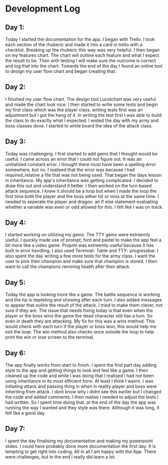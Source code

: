 # Development Log


## Day 1: 

Today I started the documentation for the app.  I began with Trello.  I took each section of the rhuberic and made it into a card in trello with a checklist.  Breaking up the rhuberic this way was very helpful.  I then began on my features chart.  The chart will outline each feature and what I expect the result to be.  Then with testing I will make sure the outcome is correct and log that into the chart.  Towards the end of the day I found an online tool to design my user flow chart and began creating that.


## Day 2: 

I finished my user flow chart.  The design tool Lucidchart was very useful and made the chart look nice.  I then started to write some tests and begin my first class which was the player class.  writing tests first was an adjustment but I got the hang of it.  In writing the test first I was able to build the class to do exactly what I expected.  I ended the day with my army and boss classes done.  I started to white board the idea of the attack class.


## Day 3: 

Today was challenging. I first started to add gems that I thought would be useful. I came across an error that I could not figure out.  It was an unitialized constant error.  I thought there must have been a spelling error somewhere, but no.  I realised that the error was because I had required_relative a file that was not being used.  That began the days lesson in inheritance.  My app's inheritance was getting complicated.  I decided to draw this out and understand it better.  I then worked on the turn based attack sequence.  I knew it should be a loop but when I made the loop the first time both the player and the boss either hit or miss at the same time.  I needed to seperate the player and dragon.  an if else statement evaluating whether a variable was even or odd allowed for this.  I felt like I was on track. 

## Day 4: 

I started working on utilizing my gems.  The TTY gems were extreemly useful.  I quickly made use of prompt, font and pastel to make the app feel a bit more like a video game.  Propmt was extreemly useful because it has built in error handling.  I also used Terminal- Table and TTY- progressbar.  I also spent the day writing a few more tests for the army class.  I want the user to pick their champion and make sure that champion is stored.  I then want to call the champions remining heatlh after their attack.

## Day 5: 

Today the app is looking more like a game.  The battle sequence is working and the hp is depleting and showing after each turn.  I also added messages to appear that ouline the result of the attack.  I tried to make them clever, not sure if they are.  The issue that needs fixing today is that even when the player or the boss wins the game the dead character still has a turn.  So even in death they are attacking. My fix for this was a wins method.  This would check with each turn if the player or boss won, this would help me exit the loop.  The win method also checks once outside the loop to help print the win or lose screen to the terminal.

## Day 6: 

The app finally works from start to finish.  I spent the first part day adding style to the app and getting things to look and feel like a game.  I then cleaned up the code and while I was doing that I realised I had not been using inheritance in its most efficient form.  At least I think I wasnt.  I was initiating attack and passing thing in when in reality player and boss were inheriting from attack.  I dont know why i didnt see this earlier but I changed the code and added comments.  I then realise I needed to adjust the tests I had written.  So I spent time doing that.  at the end of the day the app was running the way I wanted and they style was there.  Although it was long, It felt like a good day.

## Day 7: 

I spent the day finalising my documentation and making my powerpoint slides.  I could have probably done more documentation the first day.  It is tempting to get right into coding.  All in all I am happy with the App.  There were challenges, but in the end I really did learn a lot.   